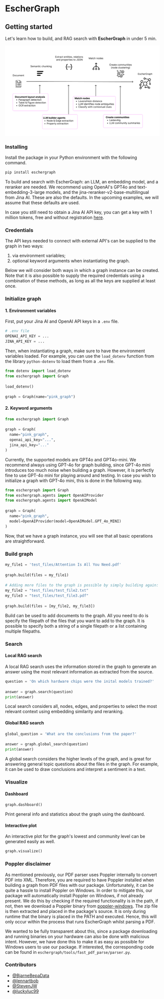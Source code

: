# EscherGraph
## Getting started

Let's learn how to build, and RAG search with **EscherGraph** in under 5 min.

![EscherGraph](docs/static/img/Eschergraph_background.png)

### Installing
Install the package in your Python environment with the following command.

```bash
pip install eschergraph
```

To build and search with EscherGraph: an LLM, an embedding model, and a reranker are needed. We recommend using OpenAI's GPT4o and text-embedding-3-large models, and the jina-reranker-v2-base-multilingual from Jina AI. These are also the defaults.
In the upcoming examples, we will assume that these defaults are used.

In case you still need to obtain a Jina AI API key, you can get a key with 1 million tokens, free and without registration [here](https://jina.ai/).

### Credentials
The API keys needed to connect with external API's can be supplied to the graph in two ways:
1. via environment variables;
2. optional keyword arguments when instantiating the graph.

Below we will consider both ways in which a graph instance can be created. Note that it is also possible to supply the required credentials using a combination of these methods, as long as all the keys are supplied at least once.

### Initialize graph
#### 1. Environment variables
First, put your Jina AI and OpenAI API keys in a `.env` file.

```python
# .env file
OPENAI_API_KEY = ... 
JINA_API_KEY = ...
```

Then, when instantiating a graph, make sure to have the environment variables loaded.
For example, you can use the `load_dotenv` function from the library `python-dotenv` to load them
from a `.env` file.
```python
from dotenv import load_dotenv
from eschergraph import Graph

load_dotenv()

graph = Graph(name="pink_graph")
```

#### 2. Keyword arguments
```python
from eschergraph import Graph

graph = Graph(
  name="pink_graph",
  openai_api_key="...",
  jina_api_key="..."
)
```

Currently, the supported models are GPT4o and GPT4o-mini. We recommend always using GPT-4o for graph building, since GPT-4o mini introduces too much noise when building a graph. However, it is perfectly fine to use GPT-4o mini for playing around and testing. In case you wish to initialize a graph with GPT-4o mini, this is done in the following way.

```python
from eschergraph import Graph
from eschergraph.agents import OpenAIProvider
from eschergraph.agents import OpenAIModel

graph = Graph(
  name="pink_graph",
  model=OpenAIProvider(model=OpenAIModel.GPT_4o_MINI)
)
```

Now, that we have a graph instance, you will see that all basic operations are straightforward.

### Build graph
```python
my_file1 = 'test_files/Attention Is All You Need.pdf'

graph.build(files = my_file1)

# Adding more files to the graph is possible by simply building again:
my_file2 = "test_files/test_file2.txt"
my_file3 = "test_files/test_file3.pdf"

graph.build(files = [my_file2, my_file3])
```
Build can be used to add documents to the graph. All you need to do is specify the filepath of the files that you want to add to the graph. It is possible to specify both a string of a single filepath or a list containing multiple filepaths.

### Search
#### Local RAG search
A local RAG search uses the information stored in the graph to generate an answer using the most relevant information as extracted from the source.
```python
question = 'On which hardware chips were the inital models trained?'

answer = graph.search(question)
print(answer)
```
Local search considers all, nodes, edges, and properties to select the most relevant context using embedding similarity and reranking. 

#### Global RAG search
```python
global_question = 'What are the conclusions from the paper?'

answer = graph.global_search(question)
print(answer)
```
A global search considers the higher levels of the graph, and is great for answering general topic questions about the files in the graph.
For example, it can be used to draw conclusions and interpret a sentiment in a text.

### Visualize
#### Dashboard
```python
graph.dashboard()
```
Print general info and statistics about the graph using the dashboard.

#### Interactive plot
An interactive plot for the graph's lowest and community level can be generated easily as well.
```python
graph.visualize()
```

### Poppler disclaimer
As mentioned previously, our PDF parser uses Poppler internally to convert PDF into XML. Therefore, you are required to have Poppler installed when building a graph from PDF files with our package. Unfortunately, it can be quite a hassle to install Poppler on Windows. In order to mitigate this, our package will automatically install Poppler on Windows, if not already present. We do this by checking if the required functionality is in the path, if not, then we download a Poppler binary from [poppler-windows](https://github.com/oschwartz10612/poppler-windows). The zip file is then extracted and placed in the package's source. It is only during runtime that the binary is placed in the PATH and executed. Hence, this will only occur within the process that runs EscherGraph whilst parsing a PDF.

We wanted to be fully transparent about this, since a package downloading and running binaries on your hardware can also be done with malicious intent. However, we have done this to make it as easy as possible for Windows users to use our package. If interested, the corresponding code can be found in `eschergraph/tools/fast_pdf_parse/parser.py`.

### Contributors
- [@BjarneBepaData](https://github.com/BjarneBepaData)
- [@lennartbob](https://github.com/lennartbob)
- [@StevenJW](https://github.com/StevenJW)
- [@luckyluc99](https://github.com/luckyluc99)